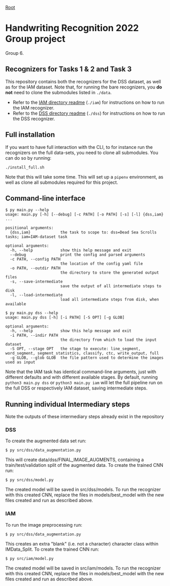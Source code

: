 [Root](./README.md)
# Handwriting Recognition 2022 Group project
Group 6.

## Recognizers for Tasks 1 & 2 and Task 3
This repository contains both the recognizers for the DSS dataset, as well as for the IAM dataset. Note that, for 
running the bare recognizers, you **do not** need to clone the submodules listed in `./data`.
- Refer to the [IAM directory readme](./iam/readme.md) (`./iam`) for instructions on how to run the IAM recognizer.
- Refer to the [DSS directory readme](./dss/readme.md) (`./dss`) for instructions on how to run the DSS recognizer.

## Full installation
If you want to have full interaction with the CLI, to for instance run the recognizers on the full data-sets, you need
to clone all submodules. You can do so by running:
```shell
./install_full.sh
```
Note that this will take some time. This will set up a `pipenv` environment, as well as clone all submodules required
for this project.
## Command-line interface
```shell
$ py main.py --help
usage: main.py [-h] [--debug] [-c PATH] [-o PATH] [-s] [-l] {dss,iam} ...

positional arguments:
  {dss,iam}             the task to scope to: dss=Dead Sea Scrolls tasks; iam=IAM-dataset task

optional arguments:
  -h, --help            show this help message and exit
  --debug               print the config and parsed arguments
  -c PATH, --config PATH
                        the location of the config yaml file
  -o PATH, --outdir PATH
                        the directory to store the generated output files
  -s, --save-intermediate
                        save the output of all intermediate steps to disk
  -l, --load-intermediate
                        load all intermediate steps from disk, when available
```

```shell
$ py main.py dss --help
usage: main.py dss [-h] [-i PATH] [-S OPT] [-g GLOB]

optional arguments:
  -h, --help            show this help message and exit
  -i PATH, --indir PATH
                        the directory from which to load the input dataset
  -S OPT, --stage OPT   the stage to execute: line_segment, word_segment, segment_statistics, classify, ctc, write_output, full
  -g GLOB, --glob GLOB  the file pattern used to determine the images used as input
```
Note that the IAM task has identical command-line arguments, just with different defaults and with different available 
stages. By default, running `python3 main.py dss` or `python3 main.py iam` will let the full pipeline run on the full 
DSS or respectively IAM dataset, saving intermediate steps.
## Running individual Intermediary steps
Note the outputs of these intermediary steps already exist in the repository
### DSS
To create the augmented data set run: 
```shell
$ py src/dss/data_augmentation.py
```
This will create data/dss/FINAL_IMAGE_AUGMENTS, containing a train/test/validation split of the augmented data.
To create the trained CNN run:
```shell
$ py src/dss/model.py
```
The created model will be saved in src/dss/models. To run the recognizer with this created CNN, replace the files in models/best_model
with the new files created and run as described above.

### IAM
To run the image preprocessing run: 
```shell
$ py src/dss/data_augmentation.py
```
This creates an extra "blank" (i.e. not a character) character class within IMData_Split.
To create the trained CNN run:
```shell
$ py src/iam/model.py
```
The created model will be saved in src/iam/models. To run the recognizer with this created CNN, replace the files in models/best_model
with the new files created and run as described above.
